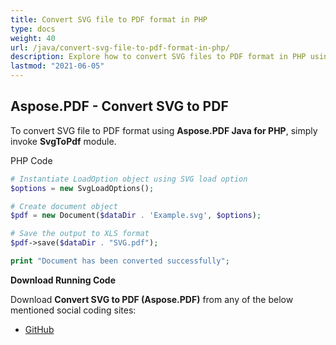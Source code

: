 ```yaml
---
title: Convert SVG file to PDF format in PHP
type: docs
weight: 40
url: /java/convert-svg-file-to-pdf-format-in-php/
description: Explore how to convert SVG files to PDF format in PHP using Aspose.PDF for effective document management.
lastmod: "2021-06-05"
---
```


## Aspose.PDF - Convert SVG to PDF

To convert SVG file to PDF format using **Aspose.PDF Java for PHP**, simply invoke **SvgToPdf** module.

PHP Code

```php
# Instantiate LoadOption object using SVG load option
$options = new SvgLoadOptions();

# Create document object
$pdf = new Document($dataDir . 'Example.svg', $options);

# Save the output to XLS format
$pdf->save($dataDir . "SVG.pdf");

print "Document has been converted successfully";

```

**Download Running Code**

Download **Convert SVG to PDF (Aspose.PDF)** from any of the below mentioned social coding sites:

- [GitHub](https://github.com/aspose-pdf/Aspose.PDF-for-Java/blob/master/Plugins/Aspose_Pdf_Java_for_PHP/src/Aspose/Pdf/WorkingWithDocumentConversion/SvgToPdf.php)

